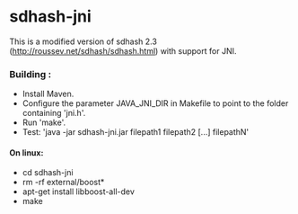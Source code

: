 sdhash-jni
==========

This is a modified version of sdhash 2.3 (http://roussev.net/sdhash/sdhash.html) with support for JNI.

### Building :

- Install Maven.
- Configure the parameter JAVA_JNI_DIR in Makefile to point to the folder containing 'jni.h'.
- Run 'make'.
- Test: 'java -jar sdhash-jni.jar filepath1 filepath2 [...] filepathN'


#### On linux:

- cd sdhash-jni
- rm -rf external/boost*
- apt-get install libboost-all-dev
- make
